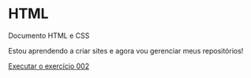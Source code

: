 # HTML
 Documento HTML e CSS

Estou aprendendo a criar sites e agora vou gerenciar meus repositórios!

<a href="https://jaimevix.github.io/HTML/APOSTILAS/Exercicios/EX002/index.html">Executar o exercício 002</a>